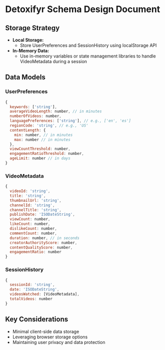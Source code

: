# Detoxifyr Schema Design Document

## Storage Strategy
- **Local Storage:**
  - Store UserPreferences and SessionHistory using localStorage API
- **In-Memory Data:**
  - Use in-memory variables or state management libraries to handle VideoMetadata during a session

## Data Models

### UserPreferences
```javascript
{
  keywords: ['string'],
  averageVideoLength: number, // in minutes
  numberOfVideos: number,
  languagePreferences: ['string'], // e.g., ['en', 'es']
  regionCode: 'string', // e.g., 'US'
  contentLength: {
    min: number, // in minutes
    max: number // in minutes
  },
  viewCountThreshold: number,
  engagementRatioThreshold: number,
  ageLimit: number // in days
}
```

### VideoMetadata
```javascript
{
  videoId: 'string',
  title: 'string',
  thumbnailUrl: 'string',
  channelId: 'string',
  channelTitle: 'string',
  publishDate: 'ISODateString',
  viewCount: number,
  likeCount: number,
  dislikeCount: number,
  commentCount: number,
  duration: number, // in seconds
  creatorAuthorityScore: number,
  contentQualityScore: number,
  engagementRatio: number
}
```

### SessionHistory
```javascript
{
  sessionId: 'string',
  date: 'ISODateString',
  videosWatched: [VideoMetadata],
  totalVideos: number
}
```

## Key Considerations
- Minimal client-side data storage
- Leveraging browser storage options
- Maintaining user privacy and data protection
